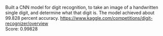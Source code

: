 Built a  CNN model for digit recognition, to take an image of a handwritten single digit, and determine what that digit is.
The model achieved about 99.828 percent accuracy.
https://www.kaggle.com/competitions/digit-recognizer/overview <br>
Score: 0.99828
